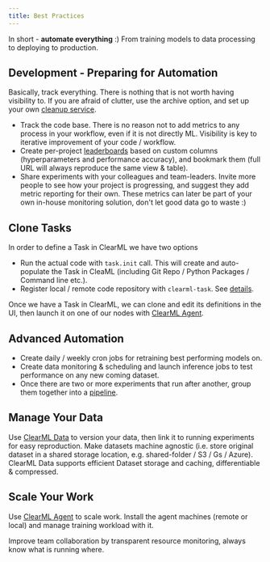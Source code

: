 ```yaml
---
title: Best Practices
---
```


In short - **automate everything** :)
From training models to data processing to deploying to production.

## Development - Preparing for Automation
Basically, track everything. There is nothing that is not worth having visibility to.
If you are afraid of clutter, use the archive option, and set up your own [cleanup service](../../guides/services/cleanup_service.md).

- Track the code base. There is no reason not to add metrics to any process in your workflow, even if it is not directly ML. Visibility is key to iterative improvement of your code / workflow.
- Create per-project [leaderboards](../../guides/ui/building_leader_board.md) based on custom columns 
  (hyperparameters and performance accuracy), and bookmark them (full URL will always reproduce the same view & table).
- Share experiments with your colleagues and team-leaders. 
  Invite more people to see how your project is progressing, and suggest they add metric reporting for their own.
  These metrics can later be part of your own in-house monitoring solution, don't let good data go to waste :)

## Clone Tasks
In order to define a Task in ClearML we have two options
- Run the actual code with `task.init` call. This will create and auto-populate the Task in CleaML (including Git Repo / Python Packages / Command line etc.).
- Register local / remote code repository with `clearml-task`. See [details](../../apps/clearml_task.md).

Once we have a Task in ClearML, we can clone and edit its definitions in the UI, then launch it on one of our nodes with [ClearML Agent](../../clearml_agent.md).

## Advanced Automation
- Create daily / weekly cron jobs for retraining best performing models on.
- Create data monitoring & scheduling and launch inference jobs to test performance on any new coming dataset.
- Once there are two or more experiments that run after another, group them together into a [pipeline](../../pipelines/pipelines.md).

## Manage Your Data
Use [ClearML Data](../../clearml_data/clearml_data.md) to version your data, then link it to running experiments for easy reproduction.
Make datasets machine agnostic (i.e. store original dataset in a shared storage location, e.g. shared-folder / S3 / Gs / Azure).
ClearML Data supports efficient Dataset storage and caching, differentiable & compressed.

## Scale Your Work
Use [ClearML Agent](../../clearml_agent.md) to scale work. Install the agent machines (remote or local) and manage
training workload with it. 

Improve team collaboration by transparent resource monitoring, always know what is running where.
